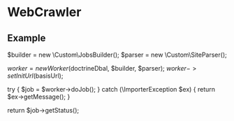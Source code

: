 # WebCrawler

## Example

$builder = new \Custom\JobsBuilder();
$parser = new \Custom\SiteParser();

$worker = new Worker($doctrineDbal, $builder, $parser);
$worker->setInitUrl($basisUrl);

try {
	$job = $worker->doJob();
} catch (\ImporterException $ex) {
	return $ex->getMessage();
}

return $job->getStatus();